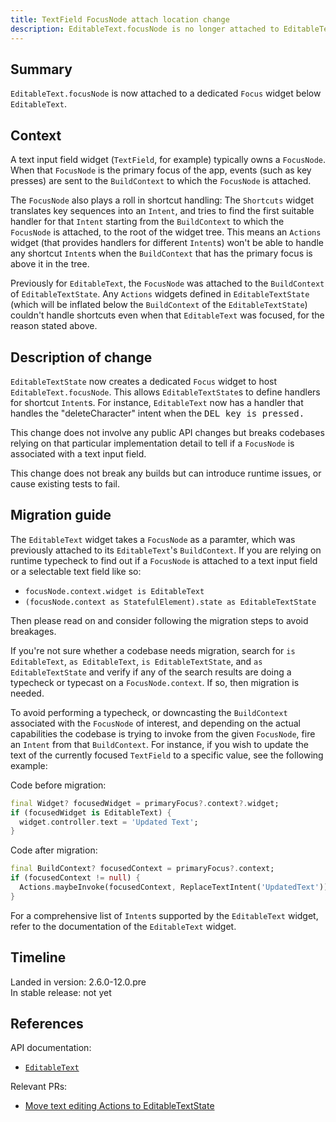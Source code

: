 ```yaml
---
title: TextField FocusNode attach location change
description: EditableText.focusNode is no longer attached to EditableTextState's BuildContext
---
```


## Summary

`EditableText.focusNode` is now attached to a dedicated `Focus` widget below
`EditableText`.

## Context

A text input field widget (`TextField`, for example) typically owns a `FocusNode`.
When that `FocusNode` is the primary focus of the app, events (such as key presses) 
are sent to the `BuildContext` to which the `FocusNode` is attached. 

The `FocusNode` also plays a roll in shortcut handling: The `Shortcuts` widget 
translates key sequences into an `Intent`, and tries to find the first suitable 
handler for that `Intent` starting from the `BuildContext` to which the `FocusNode` 
is attached, to the root of the widget tree. This means an `Actions` widget (that provides 
handlers for different `Intent`s) won't be able to handle any shortcut `Intent`s 
when the `BuildContext` that has the primary focus is above it in the tree.

Previously for `EditableText`, the `FocusNode` was attached to the `BuildContext`
of `EditableTextState`. Any `Actions` widgets defined in `EditableTextState` (which 
will be inflated below the `BuildContext` of the `EditableTextState`) couldn't 
handle shortcuts even when that `EditableText` was focused, for the reason stated 
above.

## Description of change

`EditableTextState` now creates a dedicated `Focus` widget to host `EditableText.focusNode`.
This allows `EditableTextState`s to define handlers for shortcut `Intent`s. For 
instance, `EditableText` now has a handler that handles the "deleteCharacter" intent
when the <kbd>DEL<kbd> key is pressed.

This change does not involve any public API changes but breaks codebases relying on 
that particular implementation detail to tell if a `FocusNode` is associated with a
text input field.

This change does not break any builds but can introduce runtime issues, or
cause existing tests to fail.

## Migration guide

The `EditableText` widget takes a `FocusNode` as a paramter, which was
previously attached to its `EditableText`'s `BuildContext`. If you are relying
on runtime typecheck to find out if a `FocusNode` is attached to a text input
field or a selectable text field like so:

- `focusNode.context.widget is EditableText`
- `(focusNode.context as StatefulElement).state as EditableTextState`

Then please read on and consider following the migration steps to avoid breakages.

If you're not sure whether a codebase needs migration, search for `is EditableText`,
`as EditableText`, `is EditableTextState`, and `as EditableTextState` and verify if
any of the search results are doing a typecheck or typecast on a `FocusNode.context`.
If so, then migration is needed.

To avoid performing a typecheck, or downcasting the `BuildContext` associated with the
`FocusNode` of interest, and depending on the actual capabilities the codebase is
trying to invoke from the given `FocusNode`, fire an `Intent` from that
`BuildContext`. For instance, if you wish to update the text of the currently focused
`TextField` to a specific value, see the following example:

Code before migration:

<!-- skip -->
```dart
final Widget? focusedWidget = primaryFocus?.context?.widget;
if (focusedWidget is EditableText) {
  widget.controller.text = 'Updated Text';
}
```

Code after migration:

<!-- skip -->
```dart
final BuildContext? focusedContext = primaryFocus?.context;
if (focusedContext != null) {
  Actions.maybeInvoke(focusedContext, ReplaceTextIntent('UpdatedText'));
}
```

For a comprehensive list of `Intent`s supported by the `EditableText` widget,
refer to the documentation of the `EditableText` widget.

## Timeline

Landed in version: 2.6.0-12.0.pre<br>
In stable release: not yet

## References

API documentation:

* [`EditableText`][]

Relevant PRs:

* [Move text editing Actions to EditableTextState][]

[`EditableText`]: {{site.master.api}}/flutter/widgets/EditableText-class.html
[Move text editing Actions to EditableTextState]: {{site.github}}/flutter/flutter/pull/90684

